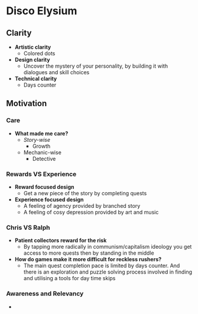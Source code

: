 # Disco Elysium
## Clarity
- **Artistic clarity**
	- Colored dots
- **Design clarity**
	- Uncover the mystery of your personality, by building it with dialogues and skill choices
- **Technical clarity**
	- Days counter

## Motivation
### Care
- **What made me care?**
	- *Story-wise*
		- Growth
	- Mechanic-wise
		- Detective

### Rewards VS Experience
- **Reward focused design** 
	- Get a new piece of the story by completing quests 
- **Experience focused design**
	-  A feeling of agency provided by branched story
	- A feeling of cosy depression provided by art and music 

### Chris VS Ralph
- **Patient collectors reward for the risk**
	- By tapping more radically in communism/capitalism ideology you get access to more quests then by standing in the middle   
- **How do games make it more difficult for reckless rushers?**
	- The main quest completion pace is limited by days counter. And there is an exploration and puzzle solving process involved in finding and utilising a tools for day time skips
### Awareness and Relevancy
- 